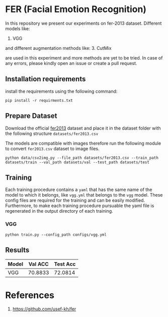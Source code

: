 # FER (Facial Emotion Recognition)

In this repository we present our experiments on fer-2013 dataset. Different models like:
1. VGG

and different augmentation methods like:
3. CutMix 
 
are used in this experiment and more methods are yet to be tried. In case of any errors, please kindly open an issue or 
create a pull request.

## Installation requirements
install the requirements using the following command:
```commandline
pip install -r requirments.txt
```

## Prepare Dataset
Download the official [fer2013](https://www.kaggle.com/c/challenges-in-representation-learning-facial-expression-recognition-challenge/data) dataset and place it in the dataset folder with the following structure `datasets/fer2013.csv`

The models are compatible with images therefore run the following module to convert `fer2013.csv` dataset to image files.
```commandline
python data/csv2img.py --file_path datasets/fer2013.csv --train_path datasets/train --val_path datasets/val --test_path datasets/test
```


## Training
Each training procedure contains a `yaml` that has the same name of the model to which it belongs, like `vgg.yml` that belongs to the `vgg` model. 
These config files are required for the training and can be easily modified. Furthermore, to make each training procedure pursuable the yaml file is regenerated in the output directory of 
each training.

### VGG
`python train.py --config_path configs/vgg.yml`


## Results

Model | Val ACC | Test Acc 
--- |-------------|-------------|
VGG | 70.8833  | 72.0814


# References
1. https://github.com/usef-kh/fer
